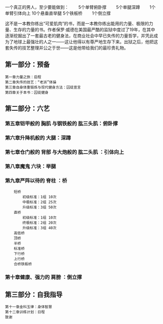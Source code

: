 一个真正的男人，至少要能做到：
　　5个单臂俯卧撑
　　5个单腿深蹲
　　1个单臂引体向上
	10个悬垂直举腿
	5个铁板桥
　　1个倒立撑

这不是一本教你练出“可爱肌肉”的书，而是一本教你练出能用的力量、极限的力量、生存的力量的书。作者保罗·威德在美国最严酷的监狱中度过了19年，在其中逐渐挖掘出了一套最古老的健身法，在商业社会中早已失传的力量哲学，并凭此成为了地球上最强壮的人之一——这让他得以有尊严地生存下来。出狱之后，他把这套失传的技艺整理并公之于世——这是他带给我们的最珍贵礼物。

## 第一部分：预备

	第一章力量之旅：启程
	第二章失传的技艺：“老派”体操
	第三章自身体重锻炼与现代健身方法：囚徒宣言
	第四章关于本书：囚徒健身

## 第二部分：六艺

### 第五章铠甲般的 **胸肌** 与钢铁般的 **肱三头肌**：**俯卧撑**
### 第六章升降机般的 **大腿**：**深蹲**
### 第七章仓门般的 **背部** 与大炮般的 **肱二头肌** ：**引体向上**
### 第八章魔鬼 **六块**：**举腿**

### 第九章严阵以待的 **脊柱** ：**桥**
		短桥
			初级标准：1组 10次
			中极标准：2组 25次
			升级标准：3组 50次
		直桥
			初级标准：1组 10次
			终极标准：2组 20次
			升级标准：3组 40次
		高低桥
		顶桥
		半桥
		标准桥
		下行桥
		上行桥
		合桥铁板桥

### 第十章健康、强力的 **肩膀** ：**倒立撑**

## 第三部分：自我指导

	第十一章金科玉律：身体智慧
	第十二章训练计划：日程
	致谢
